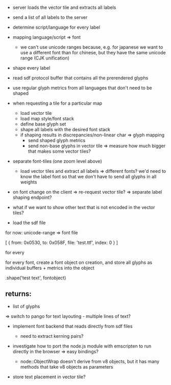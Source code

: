 
- server loads the vector tile and extracts all labels

- send a list of all labels to the server

- determine script/language for every label

- mapping language/script => font
  - we can't use unicode ranges because, e.g. for japanese we want to use a different
    font than for chinese, but they have the same unicode range (CJK unification)

- shape every label

- read sdf protocol buffer that contains all the prerendered glyphs

- use regular glyph metrics from all languages that don't need to be shaped

- when requesting a tile for a particular map
    - load vector tile
    - load map style/font stack
    - define base glyph set
    - shape all labels with the desired font stack
    - if shaping results in discrepancies/non-linear char => glyph mapping
        - send shaped glyph metrics
        - send non-base glyphs in vector tile
          => measure how much bigger that makes some vector tiles?

- separate font-tiles (one zoom level above)
    - load vector tiles and extract all labels
     => different fonts? we'd need to know the label font so that we don't have
        to send all glyphs in all weights

- on font change on the client
    => re-request vector tile?
    => separate label shaping endpoint?

- what if we want to show other text that is not encoded in the vector tiles?

- load the sdf file

for now:
unicode-range => font file

[
    { from: 0x0530, to: 0x058F, file: 'test.ttf', index: 0 }
]

for every 

for every font, create a font object
on creation, and store all glyphs as individual buffers + metrics into the object


.shape('test text', fontobject)

returns:
- 
- list of glyphs


=> switch to pango for text layouting
    - multiple lines of text?


- implement font backend that reads directly from sdf files
    - need to extract kerning pairs?

- investigate how to port the node.js module with emscripten to run directly
  in the browser => easy bindings?
  - node::ObjectWrap doesn't derive from v8 objects, but it has many methods
    that take v8 objects as parameters

- store text placement in vector tile?


